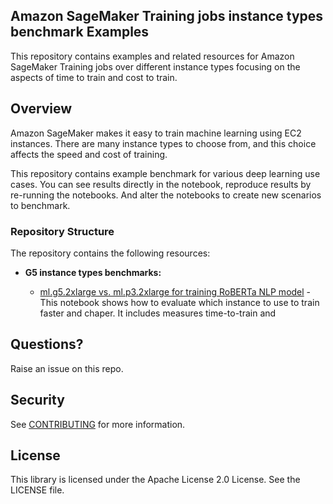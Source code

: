 ## Amazon SageMaker Training jobs instance types benchmark Examples

This repository contains examples and related resources for Amazon SageMaker Training jobs over different instance types focusing on the aspects of time to train and cost to train.


## Overview

Amazon SageMaker makes it easy to train machine learning using EC2 instances. There are many instance types to choose from, and this choice affects the speed and cost of training.

This repository contains example benchmark for various deep learning use cases. You can see results directly in the notebook, reproduce results by re-running the notebooks. And alter the notebooks to create new scenarios to benchmark.

### Repository Structure

The repository contains the following resources:

- **G5 instance types benchmarks:**  

  - [ml.g5.2xlarge vs. ml.p3.2xlarge for training RoBERTa NLP model](instance_types_RoBERTa_benchmark) - This notebook shows how to evaluate which instance to use to train faster and chaper. It includes measures time-to-train and 

## Questions?

Raise an issue on this repo.

## Security

See [CONTRIBUTING](CONTRIBUTING.md#security-issue-notifications) for more information.

## License

This library is licensed under the Apache License 2.0 License. See the LICENSE file.

